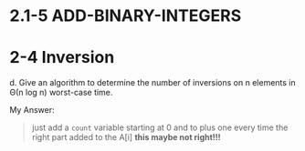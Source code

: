 # 2.1-5 ADD-BINARY-INTEGERS
# 2-4 Inversion
d. Give an algorithm to determine the number of inversions on n elements in Θ(n log n) worst-case time.

My Answer:
> just add a `count` variable starting at 0 and to plus one every time the right part added to the A[i]
> **this maybe not right!!!**